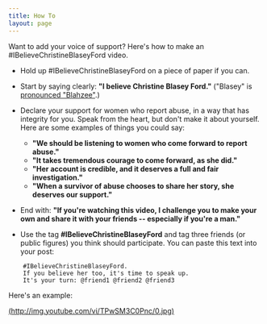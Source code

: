 ```yaml
---
title: How To
layout: page
---
```


Want to add your voice of support? Here's how to make an #IBelieveChristineBlaseyFord video.

* Hold up #IBelieveChristineBlaseyFord on a piece of paper if you can.

* Start by saying clearly: **"I believe Christine Blasey Ford."**  ("Blasey" is <a href="https://www.youtube.com/watch?v=B4tReT7HeGE&t=31s">pronounced "Blahzee"</a>.)

* Declare your support for women who report abuse,
  in a way that has integrity for you.
  Speak from the heart, but don't make it about yourself.
  Here are some examples of things you could say:
    * **"We should be listening to women who come forward to report abuse."**
    * **"It takes tremendous courage to come forward, as she did."**
    * **"Her account is credible, and it deserves a full and fair investigation."**
    * **"When a survivor of abuse chooses to share her story, she deserves our support."**

* End with: **"If you're watching this video,
  I challenge you to make your own and
  share it with your friends -- especially if you're a man."**

* Use the tag **#IBelieveChristineBlaseyFord**
  and tag three friends (or public figures) you think should participate.
  You can paste this text into your post:

```
    #IBelieveChristineBlaseyFord.
    If you believe her too, it's time to speak up.
    It's your turn: @friend1 @friend2 @friend3
```

Here's an example:

[(http://img.youtube.com/vi/TPwSM3C0Pnc/0.jpg)](http://www.youtube.com/watch?v=TPwSM3C0Pnc "#IBelieveChristineBlaseyFord")
